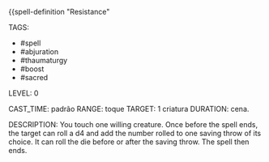 {{spell-definition "Resistance"

TAGS:
- #spell
- #abjuration
- #thaumaturgy
- #boost
- #sacred

LEVEL: 0

CAST_TIME: padrão
RANGE: toque
TARGET: 1 criatura
DURATION: cena.

DESCRIPTION:
You touch one willing creature. Once before the spell ends, the target can roll a d4 and add the number rolled to one saving throw of its choice. It can roll the die before or after the saving throw. The spell then ends.
